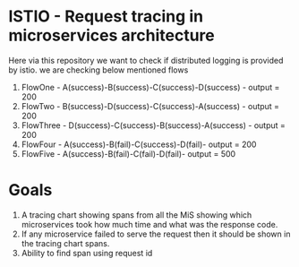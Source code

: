 # ISTIO - Request tracing in microservices architecture

Here via this repository we want to check if distributed logging is provided by istio. we are checking below mentioned flows

1. FlowOne - A(success)-B(success)-C(success)-D(success) - output = 200
2. FlowTwo - B(success)-D(success)-C(success)-A(success) - output = 200
3. FlowThree - D(success)-C(success)-B(success)-A(success) - output = 200
4. FlowFour - A(success)-B(fail)-C(success)-D(fail)- output = 200
5. FlowFive - A(success)-B(fail)-C(fail)-D(fail)- output = 500

# Goals
1. A tracing chart showing spans from all the MiS showing which microservices took how much time and what was the response code.
2. If any microservice failed to serve the request then it should be shown in the tracing chart spans.
3. Ability to find span using request id